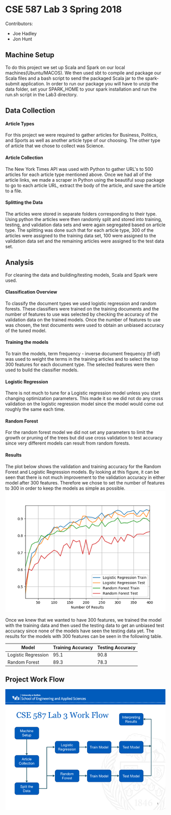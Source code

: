 # CSE 587 Lab 3 Spring 2018
Contributors:
* Joe Hadley
* Jon Hunt

## Machine Setup
To do this project we set up Scala and Spark on our local machines(Ubuntu/MACOS). We then used sbt to compile and package our Scala files and a bash script to send the packaged Scala jar to the spark-submit application. In order to run our package you will have to unzip the data folder, set your SPARK_HOME to your spark installation and run the run.sh script in the Lab3 directory.
## Data Collection
#### Article Types
For this project we were required to gather articles for Business, Politics, and Sports as well as another article type of our choosing. The other type of article that we chose to collect was Science.
#### Article Collection
The New York Times API was used with Python to gather URL's to 500 articles for each article type mentioned above. Once we had all of the article links, we made a scraper in Python using the beautiful soup package to go to each article URL, extract the body of the article, and save the article to a file.
#### Splitting the Data
The articles were stored in separate folders corresponding to their type. Using python the articles were then randomly split and stored into training, testing, and validation data sets and were again segregated based on article type. The splitting was done such that for each article type, 300 of the articles were assigned to the training data set, 100 were assigned to the validation data set and the remaining articles were assigned to the test data set.
## Analysis
For cleaning the data and building/testing models, Scala and Spark were used.
#### Classification Overview
To classify the document types we used logistic regression and random forests. These classifiers were trained on the training documents and the number of features to use was selected by checking the accuracy of the validation data on the trained models. Once the number of features to use was chosen, the test documents were used to obtain an unbiased accuracy of the tuned model.
#### Training the models
To train the models, term frequency - inverse document frequency (tf-idf) was used to weight the terms in the training articles and to select the top 300 features for each document type. The selected features were then used to build the classifier models.
#### Logistic Regression
There is not much to tune for a Logistic regression model unless you start changing optimization parameters. This made it so we did not do any cross validation on the logistic regression model since the model would come out roughly the same each time.
#### Random Forest
For the random forest model we did not set any parameters to limit the growth or pruning of the trees but did use cross validation to test accuracy since very different models can result from random forests.
#### Results
The plot below shows the validation and training accuracy for the Random Forest and Logistic Regression models. By looking at this figure, it can be seen that there is not much improvement to the validation accuracy in either model
after 300 features. Therefore we chose to set the number of features to 300 in order to keep the models as simple as possible.
![Validation and Testing Errors for Models](figs/modelAccuracy.png)

Once we knew that we wanted to have 300 features, we trained the model with the training data and then used the testing data to get an unbiased test accuracy since none of the models have seen the testing data yet. The results for the models with 300 features can be seen in the following table.


Model               | Training Accuracy | Testing Accuracy
--------------------|-------------------|-----------------
Logistic Regression |        95.1       |      90.8
Random Forest       |        89.3       |      78.3

## Project Work Flow
![Block Diagram](figs/block_diagram.png)
